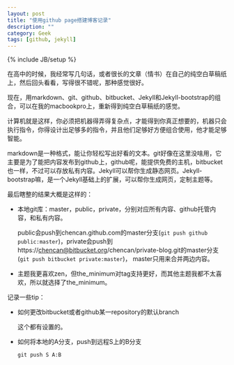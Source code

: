 ```yaml
---
layout: post
title: "使用github page搭建博客记录"
description: ""
category: Geek
tags: [github, jekyll]
---
```

{% include JB/setup %}



在高中的时候，我经常写几句话，或者很长的文章（情书）在自己的纯空白草稿纸上，然后回头看看，写得很不错呢，那种感觉很好。


现在，用markdown、git、github、bitbucket、Jekyll和Jekyll-bootstrap的组合，可以在我的macbookpro上，重新得到纯空白草稿纸的感觉。

计算机就是这样，你必须把机器得弄得复杂点，才能得到你真正想要的，机器只会执行指令，你得设计出足够多的指令，并且他们足够好方便组合使用，他才能足够智能。

markdown是一种格式，能让你轻松写出好看的文本。git好像在这里没啥用，它主要是为了能把内容发布到github上，github呢，能提供免费的主机，bitbucket也一样，不过可以存放私有内容。Jekyll可以帮你生成静态网页。Jekyll-bootstrap嘛，是一个Jekyll基础上的扩展，可以帮你生成网页，定制主题等。


最后瞎整的结果大概是这样的：

- 本地git库：master，public，private，分别对应所有内容、github托管内容，和私有内容。

  public会push到chencan.github.com的master分支(`git push github public:master`)，private会push到https://chencan@bitbucket.org/chencan/private-blog.git的master分支(`git push bitbucket private:master`)，
master只用来合并两边内容。                                                                                                 

- 主题我更喜欢zen，但the_minimum对tag支持更好，而其他主题我都不太喜欢，所以就选择了the_minimum。

记录一些tip：

- 如何更改bitbucket或者github某一repository的默认branch

	这个都有设置的。
	
- 如何将本地的A分支，push到远程S上的B分支

	`git push S A:B`



